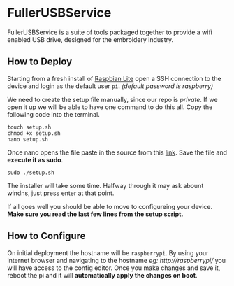 # FullerUSBService

FullerUSBService is a suite of tools packaged together to provide a wifi enabled USB drive, designed for the embroidery industry.

## How to Deploy

Starting from a fresh install of [Raspbian Lite](https://www.raspberrypi.org/software/operating-systems/#raspberry-pi-os-32-bit) open a SSH connection to the device and login as the default user `pi`. *(default password is raspberry)*

We need to create the setup file manually, since our repo is *private*. If we open it up we will be able to have one command to do this all. Copy the following code into the terminal.

```
touch setup.sh
chmod +x setup.sh
nano setup.sh
```

Once nano opens the file paste in the source from this [link](https://raw.githubusercontent.com/jefffuller/fullerusbservice/master/setup.sh?token=AALFMLUEQTNKKNNFMJ7H3OLAHIWJG). Save the file and **execute it as sudo**.

```
sudo ./setup.sh
```

The installer will take some time. Halfway through it may ask abount windns, just press enter at that point.

If all goes well you should be able to move to configureing your device. 
**Make sure you read the last few lines from the setup script.**

## How to Configure

On initial deployment the hostname will be `raspberrypi`. By using your internet browser and navigating to the hostname *eg: http://raspberrypi/* you will have access to the config editor. Once you make changes and save it, reboot the pi and it will **automatically apply the changes on boot**.